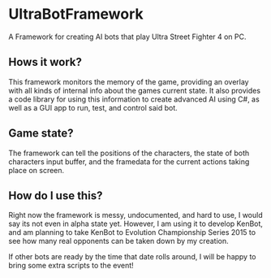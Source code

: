 # UltraBotFramework
A Framework for creating AI bots that play Ultra Street Fighter 4 on PC.

## Hows it work?

This framework monitors the memory of the game, providing an overlay with all kinds of internal info about the games current state. It also provides a code library for using this information to create advanced AI using C#, as well as a GUI app to run, test, and control said bot.

## Game state?

The framework can tell the positions of the characters, the state of both characters input buffer, and the framedata for the current actions taking place on screen.  

## How do I use this?

Right now the framework is messy, undocumented, and hard to use, I would say its not even in alpha state yet. However, I am using it to develop KenBot, and am planning to take KenBot to Evolution Championship Series 2015 to see how many real opponents can be taken down by my creation.

If other bots are ready by the time that date rolls around, I will be happy to bring some extra scripts to the event!

